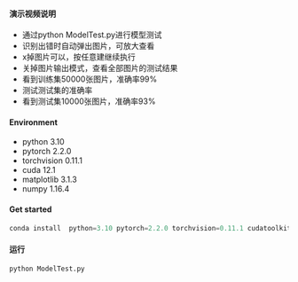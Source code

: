 #### 演示视频说明
+ 通过python ModelTest.py进行模型测试
+ 识别出错时自动弹出图片，可放大查看
+ x掉图片可以，按任意建继续执行
+ 关掉图片输出模式，查看全部图片的测试结果
+ 看到训练集50000张图片，准确率99%
+ 测试测试集的准确率
+ 看到测试集10000张图片，准确率93%
#### Environment
+ python 3.10
+ pytorch 2.2.0
+ torchvision 0.11.1
+ cuda 12.1
+ matplotlib 3.1.3
+ numpy 1.16.4
#### Get started
```python
conda install  python=3.10 pytorch=2.2.0 torchvision=0.11.1 cudatoolkit=12.1 matplotlib=3.1.3 numpy=1.16.4
```
#### 运行
```python
python ModelTest.py
```
